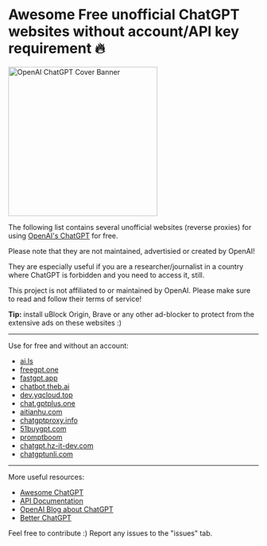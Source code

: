 # Awesome Free unofficial ChatGPT websites without account/API key requirement 🔥
<img align="center" height=300 alt="OpenAI ChatGPT Cover Banner" src="https://user-images.githubusercontent.com/67185896/236300795-7926211f-6a43-4f19-b94a-0da2c7776e47.png">

The following list contains several unofficial websites (reverse proxies) for using [OpenAI's ChatGPT](https://chat.openai.com/) for free.

Please note that they are not maintained, advertisied or created by OpenAI!

They are especially useful if you are a researcher/journalist in a country where ChatGPT is forbidden and you need to access it, still.

This project is not affiliated to or maintained by OpenAI. Please make sure to read and follow their terms of service!

**Tip:** install uBlock Origin, Brave or any other ad-blocker to protect from the extensive ads on these websites :)

***
Use for free and without an account:

- [ai.ls](https://ai.ls/?chat=1)
- [freegpt.one](https://freegpt.one)
- [fastgpt.app](https://fastgpt.app/)
- [chatbot.theb.ai](https://chatbot.theb.ai)
- [dev.yqcloud.top](https://dev.yqcloud.top)
- [chat.gptplus.one](https://chat.gptplus.one)
- [aitianhu.com](https://www.aitianhu.com)
- [chatgptproxy.info](https://chatgptproxy.info)
- [51buygpt.com](https://chat.51buygpt.com)
- [promptboom](https://www.promptboom.com)
- [chatgpt.hz-it-dev.com](https://chatgpt.hz-it-dev.com)
- [chatgptunli.com](https://www.chatgptunli.com/chatgpt)

***

More useful resources:
- [Awesome ChatGPT](https://github.com/humanloop/awesome-chatgpt)
- [API Documentation](https://platform.openai.com/docs)
- [OpenAI Blog about ChatGPT](https://openai.com/blog/chatgpt/)
- [Better ChatGPT](https://github.com/ztjhz/BetterChatGPT)

Feel free to contribute :)
Report any issues to the "issues" tab.
